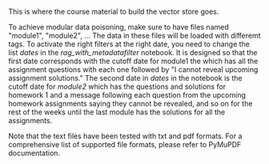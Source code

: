 This is where the course material to build the vector store goes.

To achieve modular data poisoning, make sure to have files named "module1", "module2", ...
The data in these files will be loaded with differemt tags. To activate the right filters at the right date, you need to change the list *dates* in the *rag_with_metadatafilter* notebook. It is designed so that the first date corresponds with the cutoff date for module1 the which has all the assignment questions with each one followed by "I cannot reveal upcoming assignment solutions." The second date in *dates* in the notebook is the cutoff date for *module2* which has the questions and solutions for homework 1 and a message following each question from the upcoming homework assignments saying they cannot be revealed, and so on for the rest of the weeks until the last module has the solutions for all the assignments.  

Note that the text files have been tested with txt and pdf formats. For a comprehensive list of supported file formats, please refer to PyMuPDF documentation.
